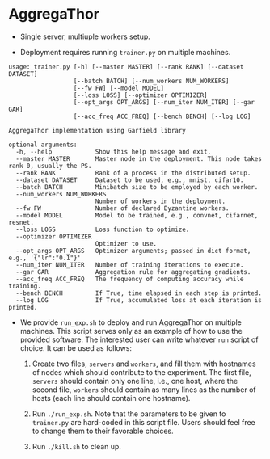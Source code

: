 # AggregaThor

* Single server, multiuple workers setup.

* Deployment requires running `trainer.py` on multiple machines.

```
usage: trainer.py [-h] [--master MASTER] [--rank RANK] [--dataset DATASET]
                  [--batch BATCH] [--num_workers NUM_WORKERS]
                  [--fw FW] [--model MODEL]
                  [--loss LOSS] [--optimizer OPTIMIZER]
                  [--opt_args OPT_ARGS] [--num_iter NUM_ITER] [--gar GAR]
                  [--acc_freq ACC_FREQ] [--bench BENCH] [--log LOG]

AggregaThor implementation using Garfield library

optional arguments:
  -h, --help            Show this help message and exit.
  --master MASTER       Master node in the deployment. This node takes rank 0, usually the PS.
  --rank RANK           Rank of a process in the distributed setup.
  --dataset DATASET     Dataset to be used, e.g., mnist, cifar10.
  --batch BATCH         Minibatch size to be employed by each worker.
  --num_workers NUM_WORKERS
                        Number of workers in the deployment.
  --fw FW               Number of declared Byzantine workers.
  --model MODEL         Model to be trained, e.g., convnet, cifarnet, resnet.
  --loss LOSS           Loss function to optimize.
  --optimizer OPTIMIZER
                        Optimizer to use.
  --opt_args OPT_ARGS   Optimizer arguments; passed in dict format, e.g., '{"lr":"0.1"}'
  --num_iter NUM_ITER   Number of training iterations to execute.
  --gar GAR             Aggregation rule for aggregating gradients.
  --acc_freq ACC_FREQ   The frequency of computing accuracy while training.
  --bench BENCH         If True, time elapsed in each step is printed.
  --log LOG             If True, accumulated loss at each iteration is printed.

```

* We provide `run_exp.sh` to deploy and run AggregaThor on multiple machines. This script serves only as an example of how to use the provided software. The interested user can write whatever `run` script of choice. It can be used as follows:

  1. Create two files, `servers` and `workers`, and fill them with hostnames of nodes which should contribute to the experiment. The first file, `servers` should contain only one line, i.e., one host, where the second file, `workers` should contain as many lines as the number of hosts (each line should contain one hostname).

  2. Run `./run_exp.sh`. Note that the parameters to be given to `trainer.py` are hard-coded in this script file. Users should feel free to change them to their favorable choices.

  3. Run `./kill.sh` to clean up.
